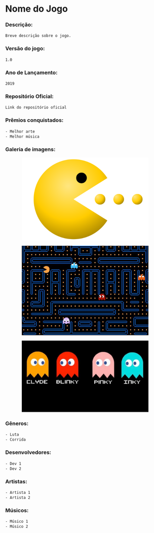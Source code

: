 # Nome do Jogo

### Descrição: 
    Breve descrição sobre o jogo.

### Versão do jogo: 
    1.0

### Ano de Lançamento: 
    2019

### Repositório Oficial: 
    Link do repositório oficial

### Prêmios conquistados:
    - Melhor arte
    - Melhor música

### Galeria de imagens:
   <p align="center"><a href="https://github.com/unbgames/unbgames/blob/issue_9/img_tmp/pac1.png" target="_blank"><img width="400"src="https://github.com/unbgames/unbgames/blob/issue_9/img_tmp/pac1.png"></a></p>

   <p align="center"><a href="https://github.com/unbgames/unbgames/blob/issue_9/img_tmp/pac2.jpg" target="_blank"><img width="400"src="https://github.com/unbgames/unbgames/blob/issue_9/img_tmp/pac2.jpg"></a></p>

   <p align="center"><a href="https://github.com/unbgames/unbgames/blob/issue_9/img_tmp/pac3.jpg" target="_blank"><img width="400"src="https://github.com/unbgames/unbgames/blob/issue_9/img_tmp/pac3.jpg"></a></p>


### Gêneros:
    - Luta
    - Corrida

### Desenvolvedores:
    - Dev 1
    - Dev 2

### Artistas:
    - Artista 1
    - Artista 2

### Músicos:
    - Músico 1
    - Músico 2
